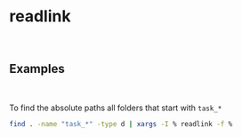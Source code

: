 # readlink

<br>

## Examples

<br>

To find the absolute paths all folders that start with `task_*`

```bash
find . -name "task_*" -type d | xargs -I % readlink -f %
```
